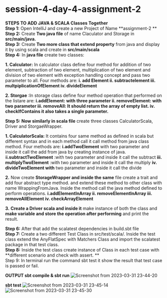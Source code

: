 # session-4-day-4-assignment-2

**STEPS TO ADD JAVA & SCALA Classes Together**     
**Step 1:** Open IntelliJ and create a new Project of Name **assignment-2 **    
**Step 2:** Create **Two java file** of name Claculator and Storage in **src/main/java.**    
**Step 3:** Create **Two more class that extend property** from java and display it by using scala and create in **src/main/scala**    
**Step 4:** In **java file** create two classes:

**1. Calculator:** In calculator class define four method for addition of two element, subtraction of two element, multiplication of two element and division of two element with exception handling concept and pass two parameter to all.
Four methods are:
 **i. add Element
 ii. subtractelement
 iii. multpiplicationOfElement
 iv. divideElement**


**2. Storgae** :In storage class define four method operation that performed on the listare are:
 **i.addElement: with three parameter
 ii. removeElement: with two parameter
 iii. removeAll: It should return the array of empty list.
 iv. checkIfContains it also takes a single parameter.**
 
**Step 5:** **Now similarly in scala file** create three classes CalculatorScala, Driver and StorgaeWrapper.

**1. CalculatorScala:** It contains four same method as defined in scala but different syntax and in each method call it call method from java class method.
Four methods are:
 **i.addTwoElement** with two parameter and inside it call the add from java by creating instance of java.
 i**i.subtractTwoElement** :with two parameter and inside it call the subtract
 **iii. multiplyTwoElement** :with two parameter and inside it call the multiply
 **iv. divideTwoElement   with** two parameter and inside it call the divide
 
**2.** Now create **StorageWrapper and inside the same** file create a trait and add four abstract type method. and extend these method to other class with name WrappingFromJava. Inside the method call the java method defined to perform operations.
**i.addElementInArray
ii. removeElementInArray
iii. removeAllElement
iv. checkArrayElement**

**3.** **Create a Driver scala and inside it** make instance of both the class and **make variable and store the operation after performing** and print the result.    
 
**Step 6:** After that add the scalatest dependencies in build.sbt file    
**Step 7:** Create a two different Test Class in src/test/scala/. Inside the test class extend the AnyFlatSpec with Matchers Class and import the scalatest package in that test class.    
**Step 8:** Inside the test class create instance of Class in each test case with **different scenario and check with assert. **    
Step 9: In terminal run the command sbt test it show the result that test case is passed or fail.

**OUTPUT
sbt compile & sbt run**
![Screenshot from 2023-03-31 23-44-20](https://user-images.githubusercontent.com/124979629/229198658-41dfdd32-cd1e-4d0c-aac2-aed552ae21f8.png)

**sbt test**
![Screenshot from 2023-03-31 23-45-14](https://user-images.githubusercontent.com/124979629/229198685-62e34ae9-178a-46ae-b7d3-62a8bf8d25c2.png)
![Screenshot from 2023-03-31 23-45-30](https://user-images.githubusercontent.com/124979629/229198710-42de9368-76a4-496c-a2d8-73842d9cf90a.png)
